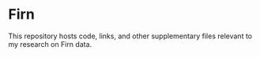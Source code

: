 # Firn

This repository hosts code, links, and other supplementary files relevant to my research on Firn data.

